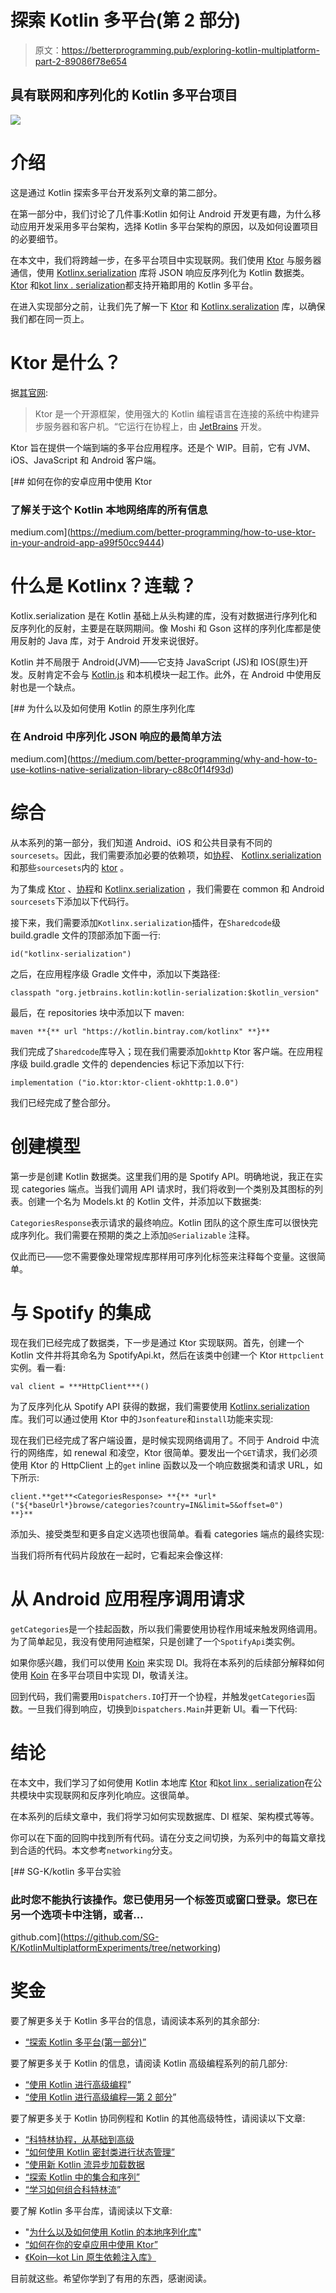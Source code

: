 # 探索 Kotlin 多平台(第 2 部分)

> 原文：<https://betterprogramming.pub/exploring-kotlin-multiplatform-part-2-89086f78e654>

## 具有联网和序列化的 Kotlin 多平台项目

![](img/9f5e96e25709671914e77298a8b2584c.png)

# 介绍

这是通过 Kotlin 探索多平台开发系列文章的第二部分。

在第一部分中，我们讨论了几件事:Kotlin 如何让 Android 开发更有趣，为什么移动应用开发采用多平台架构，选择 Kotlin 多平台架构的原因，以及如何设置项目的必要细节。

在本文中，我们将跨越一步，在多平台项目中实现联网。我们使用 [Ktor](https://medium.com/better-programming/how-to-use-ktor-in-your-android-app-a99f50cc9444) 与服务器通信，使用 [Kotlinx.serialization](https://medium.com/better-programming/why-and-how-to-use-kotlins-native-serialization-library-c88c0f14f93d) 库将 JSON 响应反序列化为 Kotlin 数据类。 [Ktor](https://medium.com/better-programming/how-to-use-ktor-in-your-android-app-a99f50cc9444) 和[kot linx . serialization](https://medium.com/better-programming/why-and-how-to-use-kotlins-native-serialization-library-c88c0f14f93d)都支持开箱即用的 Kotlin 多平台。

在进入实现部分之前，让我们先了解一下 [Ktor](https://medium.com/better-programming/how-to-use-ktor-in-your-android-app-a99f50cc9444) 和 [Kotlinx.seralization](https://medium.com/better-programming/why-and-how-to-use-kotlins-native-serialization-library-c88c0f14f93d) 库，以确保我们都在同一页上。

# Ktor 是什么？

据[其官网](https://ktor.io/):

> Ktor 是一个开源框架，使用强大的 Kotlin 编程语言在连接的系统中构建异步服务器和客户机。“它运行在协程上，由 [JetBrains](https://www.jetbrains.com/) 开发。

Ktor 旨在提供一个端到端的多平台应用程序。还是个 WIP。目前，它有 JVM、iOS、JavaScript 和 Android 客户端。

[](https://medium.com/better-programming/how-to-use-ktor-in-your-android-app-a99f50cc9444) [## 如何在你的安卓应用中使用 Ktor

### 了解关于这个 Kotlin 本地网络库的所有信息

medium.com](https://medium.com/better-programming/how-to-use-ktor-in-your-android-app-a99f50cc9444) 

# 什么是 Kotlinx？连载？

Kotlix.serialization 是在 Kotlin 基础上从头构建的库，没有对数据进行序列化和反序列化的反射，主要是在联网期间。像 Moshi 和 Gson 这样的序列化库都是使用反射的 Java 库，对于 Android 开发来说很好。

Kotlin 并不局限于 Android(JVM)——它支持 JavaScript (JS)和 IOS(原生)开发。反射肯定不会与 [Kotlin.js](https://kotlinlang.org/api/latest/jvm/stdlib/kotlin.js/) 和本机模块一起工作。此外，在 Android 中使用反射也是一个缺点。

[](https://medium.com/better-programming/why-and-how-to-use-kotlins-native-serialization-library-c88c0f14f93d) [## 为什么以及如何使用 Kotlin 的原生序列化库

### 在 Android 中序列化 JSON 响应的最简单方法

medium.com](https://medium.com/better-programming/why-and-how-to-use-kotlins-native-serialization-library-c88c0f14f93d) 

# 综合

从本系列的第一部分，我们知道 Android、iOS 和公共目录有不同的`sourcesets`。因此，我们需要添加必要的依赖项，如[协程](https://medium.com/better-programming/kotlin-coroutines-from-basics-to-advanced-ad3eb1421006)、 [Kotlinx.serialization](https://medium.com/better-programming/why-and-how-to-use-kotlins-native-serialization-library-c88c0f14f93d) 和那些`sourcesets`内的 [ktor](https://medium.com/better-programming/how-to-use-ktor-in-your-android-app-a99f50cc9444) 。

为了集成 [Ktor](https://medium.com/better-programming/how-to-use-ktor-in-your-android-app-a99f50cc9444) 、[协程](https://medium.com/better-programming/kotlin-coroutines-from-basics-to-advanced-ad3eb1421006)和 [Kotlinx.serialization](https://medium.com/better-programming/why-and-how-to-use-kotlins-native-serialization-library-c88c0f14f93d) ，我们需要在 common 和 Android `sourcesets`下添加以下代码行。

接下来，我们需要添加`Kotlinx.serialization`插件，在`Sharedcode`级 build.gradle 文件的顶部添加下面一行:

```
id("kotlinx-serialization")
```

之后，在应用程序级 Gradle 文件中，添加以下类路径:

```
classpath "org.jetbrains.kotlin:kotlin-serialization:$kotlin_version"
```

最后，在 repositories 块中添加以下 maven:

```
maven **{** url "https://kotlin.bintray.com/kotlinx" **}**
```

我们完成了`Sharedcode`库导入；现在我们需要添加`okhttp` Ktor 客户端。在应用程序级 build.gradle 文件的 dependencies 标记下添加以下行:

```
implementation ("io.ktor:ktor-client-okhttp:1.0.0")
```

我们已经完成了整合部分。

# 创建模型

第一步是创建 Kotlin 数据类。这里我们用的是 Spotify API。明确地说，我正在实现 categories 端点。当我们调用 API 请求时，我们将收到一个类别及其图标的列表。创建一个名为 Models.kt 的 Kotlin 文件，并添加以下数据类:

`CategoriesResponse`表示请求的最终响应。Kotlin 团队的这个原生库可以很快完成序列化。我们需要在预期的类之上添加`@Serializable` 注释。

仅此而已——您不需要像处理常规库那样用可序列化标签来注释每个变量。这很简单。

# 与 Spotify 的集成

现在我们已经完成了数据类，下一步是通过 Ktor 实现联网。首先，创建一个 Kotlin 文件并将其命名为 SpotifyApi.kt，然后在该类中创建一个 Ktor `Httpclient`实例。看一看:

```
val client = ***HttpClient***()
```

为了反序列化从 Spotify API 获得的数据，我们需要使用 [Kotlinx.serialization](https://medium.com/better-programming/why-and-how-to-use-kotlins-native-serialization-library-c88c0f14f93d) 库。我们可以通过使用 Ktor 中的`Jsonfeature`和`install`功能来实现:

现在我们已经完成了客户端设置，是时候实现网络调用了。不同于 Android 中流行的网络库，如 renewal 和凌空，Ktor 很简单。要发出一个`GET`请求，我们必须使用 Ktor 的 HttpClient 上的`get` inline 函数以及一个响应数据类和请求 URL，如下所示:

```
client.**get**<CategoriesResponse> **{** *url*("${*baseUrl*}browse/categories?country=IN&limit=5&offset=0")
**}**
```

添加头、接受类型和更多自定义选项也很简单。看看 categories 端点的最终实现:

当我们将所有代码片段放在一起时，它看起来会像这样:

# 从 Android 应用程序调用请求

`getCategories`是一个挂起函数，所以我们需要使用协程作用域来触发网络调用。为了简单起见，我没有使用阿迪框架，只是创建了一个`SpotifyApi`类实例。

如果你感兴趣，我们可以使用 [Koin](https://medium.com/android-dev-hacks/koin-kotlin-native-dependency-injection-library-f1daddc1ef99) 来实现 DI。我将在本系列的后续部分解释如何使用 [Koin](https://medium.com/android-dev-hacks/koin-kotlin-native-dependency-injection-library-f1daddc1ef99) 在多平台项目中实现 DI，敬请关注。

回到代码，我们需要用`Dispatchers.IO`打开一个协程，并触发`getCategories`函数。一旦我们得到响应，切换到`Dispatchers.Main`并更新 UI。看一下代码:

# 结论

在本文中，我们学习了如何使用 Kotlin 本地库 [Ktor](https://medium.com/better-programming/how-to-use-ktor-in-your-android-app-a99f50cc9444) 和[kot linx . serialization](https://medium.com/better-programming/why-and-how-to-use-kotlins-native-serialization-library-c88c0f14f93d)在公共模块中实现联网和反序列化响应。这很简单。

在本系列的后续文章中，我们将学习如何实现数据库、DI 框架、架构模式等等。

你可以在下面的回购中找到所有代码。请在分支之间切换，为系列中的每篇文章找到合适的代码。本文参考`networking`分支。

[](https://github.com/SG-K/KotlinMultiplatformExperiments/tree/networking) [## SG-K/kotlin 多平台实验

### 此时您不能执行该操作。您已使用另一个标签页或窗口登录。您已在另一个选项卡中注销，或者…

github.com](https://github.com/SG-K/KotlinMultiplatformExperiments/tree/networking) 

# 奖金

要了解更多关于 Kotlin 多平台的信息，请阅读本系列的其余部分:

*   [“探索 Kotlin 多平台(第一部分)”](https://medium.com/better-programming/exploring-kotlin-multiplatform-part-1-b73f59d61135)

要了解更多关于 Kotlin 的信息，请阅读 Kotlin 高级编程系列的前几部分:

*   [“使用 Kotlin 进行高级编程](https://medium.com/better-programming/advanced-android-programming-with-kotlin-5e40b1be22bb)”
*   [“使用 Kotlin 进行高级编程—第 2 部分](https://medium.com/android-dev-hacks/advanced-android-programming-with-kotlin-part-2-aae2a15258b0)”

要了解更多关于 Kotlin 协同例程和 Kotlin 的其他高级特性，请阅读以下文章:

*   [“科特林协程，从基础到高级](https://medium.com/better-programming/kotlin-coroutines-from-basics-to-advanced-ad3eb1421006)
*   [“如何使用 Kotlin 密封类进行状态管理”](https://medium.com/better-programming/how-to-use-kotlin-sealed-classes-for-state-management-c1cfb81abc6a)
*   [“使用新 Kotlin 流异步加载数据](https://medium.com/better-programming/asynchronous-data-loading-with-new-kotlin-flow-233f85ae1d8b)
*   [“探索 Kotlin 中的集合和序列”](https://medium.com/better-programming/exploring-collections-and-sequences-in-kotlin-3a324ea08fb9)
*   [“学习如何组合科特林流](https://medium.com/@sgkantamani/learn-how-to-combine-kotlin-flows-317849a71d3e)”

要了解 Kotlin 多平台库，请阅读以下文章:

*   "[为什么以及如何使用 Kotlin 的本地序列化库](https://medium.com/better-programming/why-and-how-to-use-kotlins-native-serialization-library-c88c0f14f93d)"
*   [“如何在你的安卓应用中使用 Ktor”](https://medium.com/better-programming/how-to-use-ktor-in-your-android-app-a99f50cc9444)
*   [《Koin—kot Lin 原生依赖注入库》](https://medium.com/android-dev-hacks/koin-kotlin-native-dependency-injection-library-f1daddc1ef99)

目前就这些。希望你学到了有用的东西，感谢阅读。
